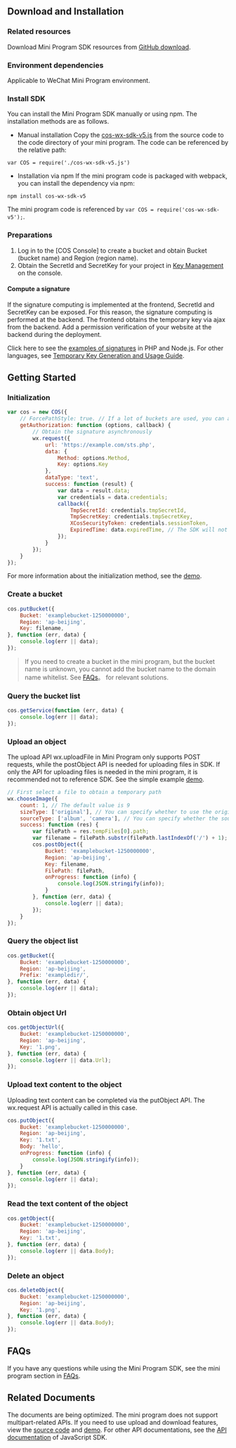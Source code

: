 ## Download and Installation

### Related resources

Download Mini Program SDK resources from [GitHub download](https://github.com/tencentyun/cos-wx-sdk-v5).

### Environment dependencies

Applicable to WeChat Mini Program environment.

### Install SDK
You can install the Mini Program SDK manually or using npm. The installation methods are as follows.

- Manual installation
Copy the [cos-wx-sdk-v5.js](https://github.com/tencentyun/cos-wx-sdk-v5/blob/master/demo/lib/cos-wx-sdk-v5.js) from the source code to the code directory of your mini program. The code can be referenced by the relative path:
```shell
var COS = require('./cos-wx-sdk-v5.js')
```
- Installation via npm
If the mini program code is packaged with webpack, you can install the dependency via npm:
```shell
npm install cos-wx-sdk-v5
```
The mini program code is referenced by `var COS = require('cos-wx-sdk-v5');`.

### Preparations

1. Log in to the [COS Console] to create a bucket and obtain Bucket (bucket name) and Region (region name).
2. Obtain the SecretId and SecretKey for your project in [Key Management](https://console.cloud.tencent.com/capi) on the console.

#### Compute a signature

If the signature computing is implemented at the frontend, SecretId and SecretKey can be exposed. For this reason, the signature computing is performed at the backend. The frontend obtains the temporary key via ajax from the backend. Add a permission verification of your website at the backend during the deployment.

Click here to see the [examples of signatures](https://github.com/tencentyun/cos-js-sdk-v5/blob/master/server/) in PHP and Node.js. For other languages, see [Temporary Key Generation and Usage Guide](https://intl.cloud.tencent.com/document/product/436/14048).

## Getting Started

### Initialization

```js
var cos = new COS({
    // ForcePathStyle: true. // If a lot of buckets are used, you can access the domain names by using suffix match so as to reduce the number of domain names configured in the whitelist. The domain name of the region where the bucket resides will be used when sending requests.
    getAuthorization: function (options, callback) {
        // Obtain the signature asynchronously
        wx.request({
            url: 'https://example.com/sts.php',
            data: {
                Method: options.Method,
                Key: options.Key
            },
            dataType: 'text',
            success: function (result) {
                var data = result.data;
                var credentials = data.credentials;
                callback({
                    TmpSecretId: credentials.tmpSecretId,
                    TmpSecretKey: credentials.tmpSecretKey,
                    XCosSecurityToken: credentials.sessionToken,
                    ExpiredTime: data.expiredTime, // The SDK will not call getAuthorization again before the ExpiredTime.
                });
            }
        });
    }
});
```

For more information about the initialization method, see the [demo](https://github.com/tencentyun/cos-wx-sdk-v5/blob/master/demo/demo-sdk.js).

### Create a bucket

```js
cos.putBucket({
    Bucket: 'examplebucket-1250000000',
    Region: 'ap-beijing',
    Key: filename,
}, function (err, data) {
    console.log(err || data);
});
```

>If you need to create a bucket in the mini program, but the bucket name is unknown, you cannot add the bucket name to the domain name whitelist. See [FAQs](https://intl.cloud.tencent.com/document/product/436/10687)。 for relevant solutions.

### Query the bucket list

```js
cos.getService(function (err, data) {
    console.log(err || data);
});
```

### Upload an object

The upload API wx.uploadFile in Mini Program only supports POST requests, while the postObject API is needed for uploading files in SDK. If only the API for uploading files is needed in the mini program, it is recommended not to reference SDK. See the simple example [demo](https://github.com/tencentyun/cos-wx-sdk-v5/blob/master/demo/demo-no-sdk.js).

```js
// First select a file to obtain a temporary path
wx.chooseImage({
    count: 1, // The default value is 9
    sizeType: ['original'], // You can specify whether to use the original image or the compressed image. The original image is used by default.
    sourceType: ['album', 'camera'], // You can specify whether the source is the album or the camera, and both are used by default.
    success: function (res) {
        var filePath = res.tempFiles[0].path;
        var filename = filePath.substr(filePath.lastIndexOf('/') + 1);
        cos.postObject({
            Bucket: 'examplebucket-1250000000',
            Region: 'ap-beijing',
            Key: filename,
            FilePath: filePath,
            onProgress: function (info) {
                console.log(JSON.stringify(info));
            }
        }, function (err, data) {
            console.log(err || data);
        });
    }
});
```

### Query the object list

```js
cos.getBucket({
    Bucket: 'examplebucket-1250000000',
    Region: 'ap-beijing',
    Prefix: 'exampledir/',
}, function (err, data) {
    console.log(err || data);
});
```

### Obtain object Url

```js
cos.getObjectUrl({
    Bucket: 'examplebucket-1250000000',
    Region: 'ap-beijing',
    Key: '1.png',
}, function (err, data) {
    console.log(err || data.Url);
});
```

### Upload text content to the object

Uploading text content can be completed via the putObject API. The wx.request API is actually called in this case.

```js
cos.putObject({
    Bucket: 'examplebucket-1250000000',
    Region: 'ap-beijing',
    Key: '1.txt',
    Body: 'hello',
    onProgress: function (info) {
        console.log(JSON.stringify(info));
    }
}, function (err, data) {
    console.log(err || data);
});
```

### Read the text content of the object

```js
cos.getObject({
    Bucket: 'examplebucket-1250000000',
    Region: 'ap-beijing',
    Key: '1.txt',
}, function (err, data) {
    console.log(err || data.Body);
});
```

### Delete an object

```js
cos.deleteObject({
    Bucket: 'examplebucket-1250000000',
    Region: 'ap-beijing',
    Key: '1.png',
}, function (err, data) {
    console.log(err || data.Body);
});
```

## FAQs
If you have any questions while using the Mini Program SDK, see the mini program section in [FAQs](https://intl.cloud.tencent.com/document/product/436/10687).


## Related Documents

The documents are being optimized. The mini program does not support multipart-related APIs. If you need to use upload and download features, view the [source code](https://github.com/tencentyun/cos-wx-sdk-v5) and [demo](https://github.com/tencentyun/cos-wx-sdk-v5/blob/master/demo/demo-no-sdk.js). For other API documentations, see the [API documentation](https://intl.cloud.tencent.com/document/product/436/12260) of JavaScript SDK.

